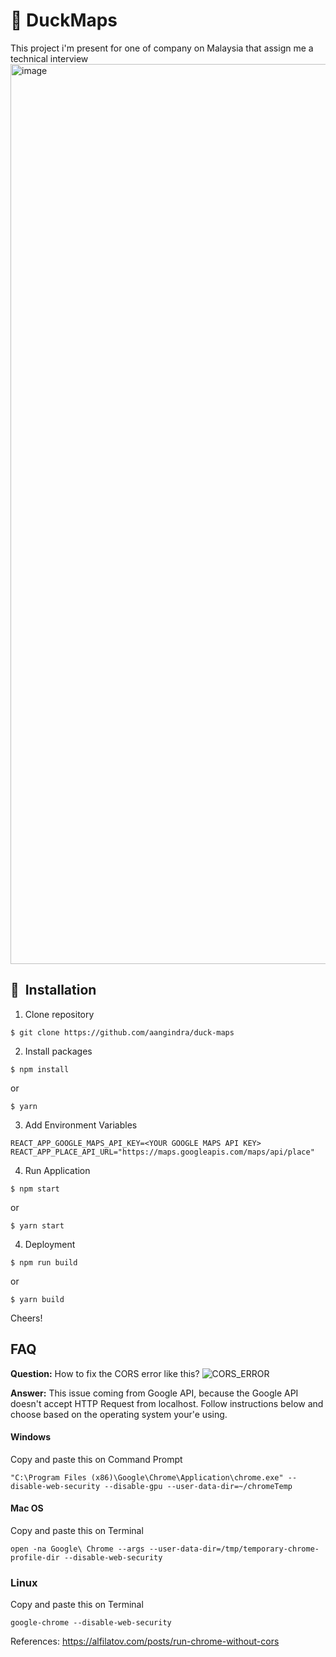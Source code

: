 # 🦆 DuckMaps

This project i'm present for one of company on Malaysia that assign me a technical interview
<img width="1440" alt="image" src="https://user-images.githubusercontent.com/50355424/190923428-db6f47f6-ec42-4b94-8d64-3dcf1d07ef26.png">

## 🚀&nbsp; Installation

1. Clone repository

```shell
$ git clone https://github.com/aangindra/duck-maps
```

2. Install packages

```shell
$ npm install
```

or

```shell
$ yarn
```

3. Add Environment Variables

```shell
REACT_APP_GOOGLE_MAPS_API_KEY=<YOUR GOOGLE MAPS API KEY>
REACT_APP_PLACE_API_URL="https://maps.googleapis.com/maps/api/place"
```

4. Run Application

```shell
$ npm start
```

or

```shell
$ yarn start
```

4. Deployment

```shell
$ npm run build
```

or

```shell
$ yarn build
```

Cheers!

## FAQ

**Question:** How to fix the CORS error like this?
![CORS_ERROR](https://user-images.githubusercontent.com/50355424/190922862-407431f9-a543-4cb4-8799-038429a3c8d5.jpeg)

**Answer:** This issue coming from Google API, because the Google API doesn't accept HTTP Request from localhost. Follow instructions below
and choose based on the operating system your'e using.

#### Windows

Copy and paste this on Command Prompt

```shell
"C:\Program Files (x86)\Google\Chrome\Application\chrome.exe" --disable-web-security --disable-gpu --user-data-dir=~/chromeTemp
```

#### Mac OS

Copy and paste this on Terminal

```shell
open -na Google\ Chrome --args --user-data-dir=/tmp/temporary-chrome-profile-dir --disable-web-security
```

### Linux

Copy and paste this on Terminal

```shell
google-chrome --disable-web-security
```

References: https://alfilatov.com/posts/run-chrome-without-cors
